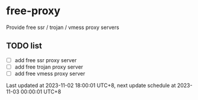 
# free-proxy
Provide free ssr / trojan / vmess proxy servers


## TODO list
- [ ] add free ssr proxy server
- [ ] add free trojan proxy server
- [ ] add free vmess proxy server

Last updated at 2023-11-02 18:00:01 UTC+8, next update schedule at 2023-11-03 00:00:01 UTC+8

